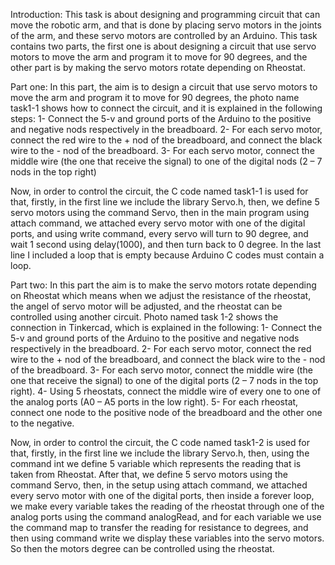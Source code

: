 Introduction:
This task is about designing and programming circuit that can move the robotic arm, and that is done by placing servo motors in the joints of the arm, and these servo motors are controlled by an Arduino. This task contains two parts, the first one is about designing a circuit that use servo motors to move the arm and program it to move for 90 degrees, and the other part is by making the servo motors rotate depending on Rheostat. 

Part one:
In this part, the aim is to design a circuit that use servo motors to move the arm and program it to move for 90 degrees, the photo name task1-1 shows how to connect the circuit, and it is explained in the following steps:
1-	Connect the 5-v and ground ports of the Arduino to the positive and negative nods respectively in the breadboard.
2-	For each servo motor, connect the red wire to the + nod of the breadboard, and connect the black wire to the - nod of the breadboard.
3-	For each servo motor, connect the middle wire (the one that receive the signal) to one of the digital nods (2 – 7 nods in the top right)

Now, in order to control the circuit, the C code named task1-1 is used for that, firstly, in the first line we include the library Servo.h, then, we define 5 servo motors using the command Servo, then in the main program using attach command, we attached every servo motor with one of the digital ports, and using write command, every servo will turn to 90 degree, and wait 1 second using delay(1000), and then turn back to 0 degree. In the last line I included a loop that is empty because Arduino C codes must contain a loop.


Part two:
In this part the aim is to make the servo motors rotate depending on Rheostat which means when we adjust the resistance of the rheostat, the angel of servo motor will be adjusted, and the rheostat can be controlled using another circuit. Photo named task 1-2 shows the connection in Tinkercad, which is explained in the following:
1-	Connect the 5-v and ground ports of the Arduino to the positive and negative nods respectively in the breadboard.
2-	For each servo motor, connect the red wire to the + nod of the breadboard, and connect the black wire to the - nod of the breadboard.
3-	For each servo motor, connect the middle wire (the one that receive the signal) to one of the digital ports (2 – 7 nods in the top right).
4-	Using 5 rheostats, connect the middle wire of every one to one of the analog ports (A0 – A5 ports in the low right).
5-	For each rheostat, connect one node to the positive node of the breadboard and the other one to the negative.


Now, in order to control the circuit, the C code named task1-2 is used for that, firstly, in the first line we include the library Servo.h, then, using the command int we define 5 variable which represents the reading that is taken from Rheostat. After that, we define 5 servo motors using the command Servo, then, in the setup using attach command, we attached every servo motor with one of the digital ports, then inside a forever loop, we make every variable takes the reading of the rheostat through one of the analog ports using the command analogRead, and for each variable we use the command map to transfer the reading for resistance to degrees, and then using command write we display these variables into the servo motors. So then the motors degree can be controlled using the rheostat.


